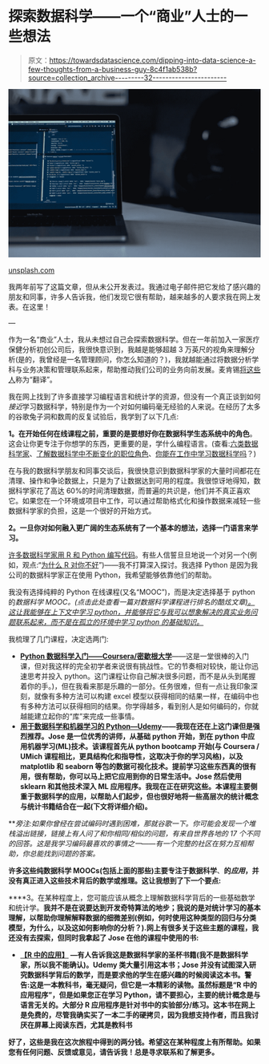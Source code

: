 # 探索数据科学——一个“商业”人士的一些想法

> 原文：<https://towardsdatascience.com/dipping-into-data-science-a-few-thoughts-from-a-business-guy-8c4f1ab538b?source=collection_archive---------32----------------------->

![](img/9253e09f000f432c8c8cbebd544d2589.png)

[unsplash.com](https://unsplash.com/photos/nPhl2x4fk2s)

我两年前写了这篇文章，但从未公开发表过。我通过电子邮件把它发给了感兴趣的朋友和同事，许多人告诉我，他们发现它很有帮助，越来越多的人要求我在网上发表。在这里！

—

作为一名“商业”人士，我从未想过自己会探索数据科学。但在一年前加入一家医疗保健分析初创公司后，我很快意识到，我越是能够超越 3 万英尺的视角来理解分析(是的，我曾经是一名管理顾问，你怎么知道的？)，我就越能通过将数据分析学科与业务决策和管理联系起来，帮助推动我们公司的业务向前发展。麦肯锡[将这些人](https://www.mckinsey.com/business-functions/digital-mckinsey/our-insights/how-to-get-the-most-from-big-data)称为“翻译”。

我在网上找到了许多直接学习编程语言和统计学的资源，但没有一个真正谈到如何*接近*学习数据科学，特别是作为一个对如何编码毫无经验的人来说。在经历了太多的谷歌兔子洞和数周的反复试验后，我学到了以下几点:

**1。在开始任何在线课程之前，重要的是要想好你在数据科学生态系统中的角色**。这会让你更专注于你想学的东西，更重要的是，学什么编程语言。(查看:[六类数据科学家](http://www.datasciencecentral.com/profiles/blogs/six-categories-of-data-scientists)、[了解数据科学中不断变化的职位角色](http://www.datasciencecentral.com/profiles/blogs/understanding-the-changing-position-roles-in-data-science)、[你能在工作中学习数据科学吗](http://www.datasciencecentral.com/profiles/blogs/can-you-learn-data-science-on-the-job)？)

在与我的数据科学朋友和同事交谈后，我很快意识到数据科学家的大量时间都花在清理、操作和争论数据上，只是为了让数据达到可用的程度。我很惊讶地得知，数据科学家花了高达 60%的时间清理数据，而普遍的共识是，他们并不真正喜欢它。如果您在一个环境或项目中工作，可以通过帮助格式化和操作数据来减轻一些数据科学家的负担，这是一个很好的开始方式。

**2。一旦你对如何融入更广阔的生态系统有了一个基本的想法，选择一门语言来学习。**

[许多数据科学家用 R 和 Python 编写代码](https://www.datacamp.com/community/tutorials/r-or-python-for-data-analysis#gs.g3OJC14)。有些人信誓旦旦地说一个对另一个(例如，观点:“[为什么 R 对你不好](http://www.datasciencecentral.com/profiles/blogs/why-r-is-bad-for-you)”)——我不打算深入探讨。我选择 Python 是因为我公司的数据科学家正在使用 Python，我希望能够依靠他们的帮助。

我没有选择纯粹的 Python 在线课程(又名“MOOC”)，而是决定选择基于 python 的*数据科学 MOOC。(点击此处查看一篇对数据科学课程进行排名的酷炫文章[)。这让我能够在上下文中学习 python，并能够将它与我可以想象解决的真实业务问题联系起来，而不是在孤立的环境中学习 python 的基础知识。](https://medium.freecodecamp.org/i-ranked-all-the-best-data-science-intro-courses-based-on-thousands-of-data-points-db5dc7e3eb8e)*

我梳理了几门课程，决定选两门:

*   [**Python 数据科学入门——Coursera/密歇根大学**](https://www.coursera.org/learn/python-data-analysis)——这是一堂很棒的入门课，但对我这样的完全初学者来说很有挑战性。它的节奏相对较快，能让你迅速思考并投入 python。这门课程让你自己解决很多问题，而不是从头到尾握着你的手。)，但在我看来那是乐趣的一部分。任务很难，但有一点让我印象深刻，就像有多种方法可以构建 excel 模型以获得相同的结果一样，在编码中也有多种方法可以获得相同的结果。你学得越多，看到别人是如何编码的，你就越能建立起你的“库”来完成一些事情。
*   [**用于数据科学和机器学习的 Python—Udemy**](http://udemy.com/python-for-data-science-and-machine-learning-bootcamp/)**——我现在还在上这门课但是强烈推荐。Jose 是一位优秀的讲师，从基础 python 开始，到在 python 中应用机器学习(ML)技术。该课程首先从 python bootcamp 开始(与 Coursera / UMich 课程相比，更具结构化和指导性，这取决于你的学习风格)，以及 matplotlib 和 seaborn 等包的数据可视化技术。提前学习这些东西真的很有用，很有帮助，你可以马上把它应用到你的日常生活中。Jose 然后使用 sklearn 和其他技术深入 ML 应用程序。我现在正在研究这些。本课程主要侧重于数据科学的应用，以帮助人们起步，但也很好地将一些高层次的统计概念与统计书籍结合在一起(下文将详细介绍)。**

***旁注:*如果你曾经在尝试编码时遇到困难，那就谷歌一下。你可能会发现一个堆栈溢出链接，链接上有人问了和你相同/相似的问题，有来自世界各地的 17 个不同的回答。这是我学习编码最喜欢的事情之一——有一个完整的社区在努力互相帮助，你总能找到问题的答案。**

**许多这些纯数据科学 MOOCs(包括上面的那些)主要专注于数据科学**、**的*应用*，并没有真正进入这些技术背后的数学或推理。这让我想到了下一个要点:**

****3。在某种程度上，您可能应该从概念上理解数据科学背后的一些基础数学和统计学。**我并不是在说要达到开发奇特算法的地步；我说的是对统计学习的基本理解，以帮助你理解解释数据的细微差别(例如，何时使用这种类型的回归与分类模型，为什么，以及这如何影响你的分析？).网上有很多关于这些主题的课程，我还没有去探索，但同时我拿起了 Jose 在他的课程中使用的书:**

*   **[**【R 中的应用】**](http://faculty.marshall.usc.edu/gareth-james/ISL/) —有人告诉我这是数据科学家的圣杯书籍(我不是数据科学家，所以我不能确认)。Udemy 类大量引用这本书；Jose 并没有试图深入研究数据科学背后的数学，而是要求他的学生在感兴趣的时候阅读这本书。警告:这是一本教科书，毫无疑问，但它是一本精彩的读物。虽然标题是“R 中的应用程序”，但是如果您正在学习 Python，请不要担心，主要的统计概念是与语言无关的。大部分 R 应用程序是针对书中的实验部分/练习。这本书在网上是免费的，尽管我确实买了一本二手的硬拷贝，因为我想支持作者，而且我讨厌在屏幕上阅读东西，尤其是教科书**

**好了，这些是我在这次旅程中得到的两分钱。希望这在某种程度上有所帮助。如果您有任何问题、反馈或意见，请告诉我！总是寻求联系和了解更多。**